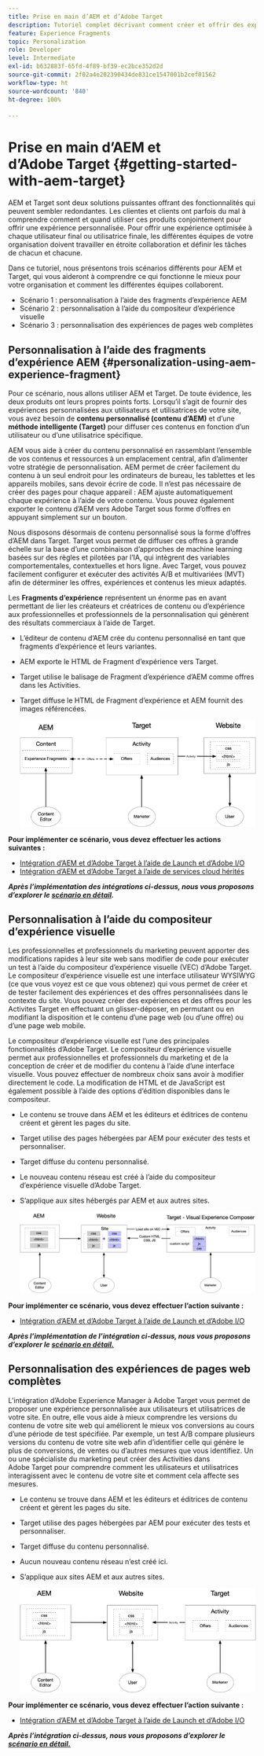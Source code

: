```yaml
---
title: Prise en main d’AEM et d’Adobe Target
description: Tutoriel complet décrivant comment créer et offrir des expériences personnalisées à l’aide d’Adobe Experience Manager et d’Adobe Target. Dans ce tutoriel, vous découvrirez également les différentes personnes impliquées dans le processus de bout en bout et comment elles collaborent entre elles.
feature: Experience Fragments
topic: Personalization
role: Developer
level: Intermediate
exl-id: b632883f-65fd-4f89-bf39-ec2bce352d2d
source-git-commit: 2f02a4e202390434de831ce1547001b2cef01562
workflow-type: ht
source-wordcount: '840'
ht-degree: 100%

---
```


# Prise en main d’AEM et d’Adobe Target {#getting-started-with-aem-target}

AEM et Target sont deux solutions puissantes offrant des fonctionnalités qui peuvent sembler redondantes. Les clientes et clients ont parfois du mal à comprendre comment et quand utiliser ces produits conjointement pour offrir une expérience personnalisée. Pour offrir une expérience optimisée à chaque utilisateur final ou utilisatrice finale, les différentes équipes de votre organisation doivent travailler en étroite collaboration et définir les tâches de chacun et chacune.

Dans ce tutoriel, nous présentons trois scénarios différents pour AEM et Target, qui vous aideront à comprendre ce qui fonctionne le mieux pour votre organisation et comment les différentes équipes collaborent.

* Scénario 1 : personnalisation à l’aide des fragments d’expérience AEM
* Scénario 2 : personnalisation à l’aide du compositeur d’expérience visuelle
* Scénario 3 : personnalisation des expériences de pages web complètes

## Personnalisation à l’aide des fragments d’expérience AEM {#personalization-using-aem-experience-fragment}

Pour ce scénario, nous allons utiliser AEM et Target. De toute évidence, les deux produits ont leurs propres points forts. Lorsqu’il s’agit de fournir des expériences personnalisées aux utilisateurs et utilisatrices de votre site, vous avez besoin de **contenu personnalisé (contenu d’AEM)** et d’une **méthode intelligente (Target)** pour diffuser ces contenus en fonction d’un utilisateur ou d’une utilisatrice spécifique.

AEM vous aide à créer du contenu personnalisé en rassemblant l’ensemble de vos contenus et ressources à un emplacement central, afin d’alimenter votre stratégie de personnalisation. AEM permet de créer facilement du contenu à un seul endroit pour les ordinateurs de bureau, les tablettes et les appareils mobiles, sans devoir écrire de code. Il n’est pas nécessaire de créer des pages pour chaque appareil : AEM ajuste automatiquement chaque expérience à l’aide de votre contenu. Vous pouvez également exporter le contenu d’AEM vers Adobe Target sous forme d’offres en appuyant simplement sur un bouton.

Nous disposons désormais de contenu personnalisé sous la forme d’offres d’AEM dans Target. Target vous permet de diffuser ces offres à grande échelle sur la base d’une combinaison d’approches de machine learning basées sur des règles et pilotées par l’IA, qui intègrent des variables comportementales, contextuelles et hors ligne.  Avec Target, vous pouvez facilement configurer et exécuter des activités A/B et multivariées (MVT) afin de déterminer les offres, expériences et contenus les mieux adaptés.

Les **Fragments d’expérience** représentent un énorme pas en avant permettant de lier les créateurs et créatrices de contenu ou d’expérience aux professionnelles et professionnels de la personnalisation qui génèrent des résultats commerciaux à l’aide de Target.

* L’éditeur de contenu d’AEM crée du contenu personnalisé en tant que fragments d’expérience et leurs variantes.
* AEM exporte le HTML de Fragment d’expérience vers Target.
* Target utilise le balisage de Fragment d’expérience d’AEM comme offres dans les Activities.
* Target diffuse le HTML de Fragment d’expérience et AEM fournit des images référencées.

   ![Personnalisation à l’aide du diagramme de Fragments d’expérience.](assets/personalization-use-case-1/use-case-1-diagram.png)

**Pour implémenter ce scénario, vous devez effectuer les actions suivantes :**

* [Intégration d’AEM et d’Adobe Target à l’aide de Launch et d’Adobe I/O](./implementation.md#integrating-aem-target-options)
* [Intégration d’AEM et d’Adobe Target à l’aide de services cloud hérités](./implementation.md#integrating-aem-target-options)

***Après l’implémentation des intégrations ci-dessus, nous vous proposons d’explorer le [scénario en détail](./personalization-use-case-1.md).***

## Personnalisation à l’aide du compositeur d’expérience visuelle

Les professionnelles et professionnels du marketing peuvent apporter des modifications rapides à leur site web sans modifier de code pour exécuter un test à l’aide du compositeur d’expérience visuelle (VEC) d’Adobe Target. Le compositeur d’expérience visuelle est une interface utilisateur WYSIWYG (ce que vous voyez est ce que vous obtenez) qui vous permet de créer et de tester facilement des expériences et des offres personnalisées dans le contexte du site. Vous pouvez créer des expériences et des offres pour les Activites Target en effectuant un glisser-déposer, en permutant ou en modifiant la disposition et le contenu d’une page web (ou d’une offre) ou d’une page web mobile.

Le compositeur d’expérience visuelle est l’une des principales fonctionnalités d’Adobe Target. Le compositeur d’expérience visuelle permet aux professionnelles et professionnels du marketing et de la conception de créer et de modifier du contenu à l’aide d’une interface visuelle. Vous pouvez effectuer de nombreux choix sans avoir à modifier directement le code. La modification de HTML et de JavaScript est également possible à l’aide des options d’édition disponibles dans le compositeur.

* Le contenu se trouve dans AEM et les éditeurs et éditrices de contenu créent et gèrent les pages du site.
* Target utilise des pages hébergées par AEM pour exécuter des tests et personnaliser.
* Target diffuse du contenu personnalisé.
* Le nouveau contenu réseau est créé à l’aide du compositeur d’expérience visuelle d’Adobe Target.
* S’applique aux sites hébergés par AEM et aux autres sites.

   ![Personnalisation à l’aide du diagramme du compositeur d’expérience visuelle.](assets/personalization-use-case-3/use-case-diagram-3.png)

**Pour implémenter ce scénario, vous devez effectuer l’action suivante :**

* [Intégration d’AEM et d’Adobe Target à l’aide de Launch et d’Adobe I/O](./implementation.md#integrating-aem-target-options)

***Après l’implémentation de l’intégration ci-dessus, nous vous proposons d’explorer le [scénario en détail.](./personalization-use-case-3.md)***

## Personnalisation des expériences de pages web complètes

L’intégration d’Adobe Experience Manager à Adobe Target vous permet de proposer une expérience personnalisée aux utilisateurs et utilisatrices de votre site. En outre, elle vous aide à mieux comprendre les versions du contenu de votre site web qui améliorent le mieux vos conversions au cours d’une période de test spécifiée. Par exemple, un test A/B compare plusieurs versions du contenu de votre site web afin d’identifier celle qui génère le plus de conversions, de ventes ou d’autres mesures que vous identifiez. Un ou une spécialiste du marketing peut créer des Activities dans Adobe Target pour comprendre comment les utilisateurs et utilisatrices interagissent avec le contenu de votre site et comment cela affecte ses mesures.

* Le contenu se trouve dans AEM et les éditeurs et éditrices de contenu créent et gèrent les pages du site.
* Target utilise des pages hébergées par AEM pour exécuter des tests et personnaliser.
* Target diffuse du contenu personnalisé.
* Aucun nouveau contenu réseau n’est créé ici.
* S’applique aux sites AEM et aux autres sites.

   ![Diagramme.](assets/personalization-use-case-2/use-case-2-diagram.png)

**Pour implémenter ce scénario, vous devez effectuer l’action suivante :**

* [Intégration d’AEM et d’Adobe Target à l’aide de Launch et d’Adobe I/O](./implementation.md#integrating-aem-target-options)

***Après l’intégration ci-dessus, nous vous proposons d’explorer le [scénario en détail.](./personalization-use-case-2.md)***
